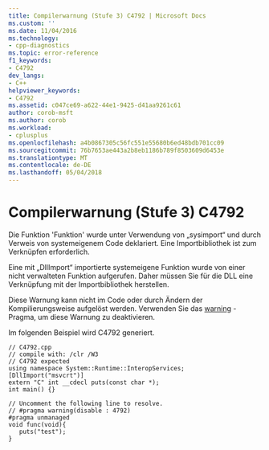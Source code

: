 ```yaml
---
title: Compilerwarnung (Stufe 3) C4792 | Microsoft Docs
ms.custom: ''
ms.date: 11/04/2016
ms.technology:
- cpp-diagnostics
ms.topic: error-reference
f1_keywords:
- C4792
dev_langs:
- C++
helpviewer_keywords:
- C4792
ms.assetid: c047ce69-a622-44e1-9425-d41aa9261c61
author: corob-msft
ms.author: corob
ms.workload:
- cplusplus
ms.openlocfilehash: a4b0867305c56fc551e55680b6ed48bdb701cc09
ms.sourcegitcommit: 76b7653ae443a2b8eb1186b789f8503609d6453e
ms.translationtype: MT
ms.contentlocale: de-DE
ms.lasthandoff: 05/04/2018
---
```

# <a name="compiler-warning-level-3-c4792"></a>Compilerwarnung (Stufe 3) C4792
Die Funktion 'Funktion' wurde unter Verwendung von „sysimport“ und durch Verweis von systemeigenem Code deklariert. Eine Importbibliothek ist zum Verknüpfen erforderlich.  
  
 Eine mit „DllImport“ importierte systemeigene Funktion wurde von einer nicht verwalteten Funktion aufgerufen. Daher müssen Sie für die DLL eine Verknüpfung mit der Importbibliothek herstellen.  
  
 Diese Warnung kann nicht im Code oder durch Ändern der Kompilierungsweise aufgelöst werden. Verwenden Sie das [warning](../../preprocessor/warning.md) -Pragma, um diese Warnung zu deaktivieren.  
  
 Im folgenden Beispiel wird C4792 generiert.  
  
```  
// C4792.cpp  
// compile with: /clr /W3  
// C4792 expected  
using namespace System::Runtime::InteropServices;  
[DllImport("msvcrt")]  
extern "C" int __cdecl puts(const char *);  
int main() {}  
  
// Uncomment the following line to resolve.  
// #pragma warning(disable : 4792)  
#pragma unmanaged  
void func(void){  
   puts("test");  
}  
```